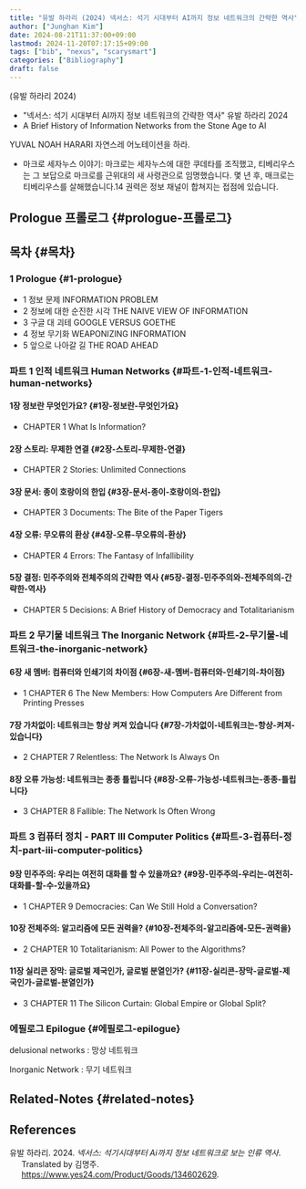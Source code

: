 ```yaml
---
title: "유발 하라리 (2024) 넥서스: 석기 시대부터 AI까지 정보 네트워크의 간략한 역사"
author: ["Junghan Kim"]
date: 2024-08-21T11:37:00+09:00
lastmod: 2024-11-20T07:17:15+09:00
tags: ["bib", "nexus", "scarysmart"]
categories: ["Bibliography"]
draft: false
---
```


(유발 하라리 2024)

-   "넥서스: 석기 시대부터 AI까지 정보 네트워크의 간략한 역사" 유발 하라리 2024
-   A Brief History of Information Networks from the Stone Age to AI

YUVAL NOAH HARARI 자연스레 어노테이션을 하라.

-   마크로 세자누스 이야기: 마크로는 세자누스에 대한 쿠데타를 조직했고, 티베리우스는 그 보답으로 마크로를 근위대의 새 사령관으로 임명했습니다. 몇 년 후, 매크로는 티베리우스를 살해했습니다.14 권력은 정보 채널이 합쳐지는 접점에 있습니다.


## Prologue 프롤로그 {#prologue-프롤로그}


## 목차 {#목차}


### 1 Prologue {#1-prologue}

-   1 정보 문제 INFORMATION PROBLEM
-   2 정보에 대한 순진한 시각 THE NAIVE VIEW OF INFORMATION
-   3 구글 대 괴테 GOOGLE VERSUS GOETHE
-   4 정보 무기화 WEAPONIZING INFORMATION
-   5 앞으로 나아갈 길 THE ROAD AHEAD


### 파트 1 인적 네트워크 Human Networks {#파트-1-인적-네트워크-human-networks}


#### 1장 정보란 무엇인가요? {#1장-정보란-무엇인가요}

-   CHAPTER 1 What Is Information?


#### 2장 스토리: 무제한 연결 {#2장-스토리-무제한-연결}

-   CHAPTER 2 Stories: Unlimited Connections


#### 3장 문서: 종이 호랑이의 한입 {#3장-문서-종이-호랑이의-한입}

-   CHAPTER 3 Documents: The Bite of the Paper Tigers


#### 4장 오류: 무오류의 환상 {#4장-오류-무오류의-환상}

-   CHAPTER 4 Errors: The Fantasy of Infallibility


#### 5장 결정: 민주주의와 전체주의의 간략한 역사 {#5장-결정-민주주의와-전체주의의-간략한-역사}

-   CHAPTER 5 Decisions: A Brief History of Democracy and Totalitarianism


### 파트 2 무기물 네트워크 The Inorganic Network {#파트-2-무기물-네트워크-the-inorganic-network}


#### 6장 새 멤버: 컴퓨터와 인쇄기의 차이점 {#6장-새-멤버-컴퓨터와-인쇄기의-차이점}

-   1 CHAPTER 6 The New Members: How Computers Are Different from Printing Presses


#### 7장 가차없이: 네트워크는 항상 켜져 있습니다 {#7장-가차없이-네트워크는-항상-켜져-있습니다}

-   2 CHAPTER 7 Relentless: The Network Is Always On


#### 8장 오류 가능성: 네트워크는 종종 틀립니다 {#8장-오류-가능성-네트워크는-종종-틀립니다}

-   3 CHAPTER 8 Fallible: The Network Is Often Wrong


### 파트 3 컴퓨터 정치 - PART III Computer Politics {#파트-3-컴퓨터-정치-part-iii-computer-politics}


#### 9장 민주주의: 우리는 여전히 대화를 할 수 있을까요? {#9장-민주주의-우리는-여전히-대화를-할-수-있을까요}

-   1 CHAPTER 9 Democracies: Can We Still Hold a Conversation?


#### 10장 전체주의: 알고리즘에 모든 권력을? {#10장-전체주의-알고리즘에-모든-권력을}

-   2 CHAPTER 10 Totalitarianism: All Power to the Algorithms?


#### 11장 실리콘 장막: 글로벌 제국인가, 글로벌 분열인가? {#11장-실리콘-장막-글로벌-제국인가-글로벌-분열인가}

-   3 CHAPTER 11 The Silicon Curtain: Global Empire or Global Split?


### 에필로그 Epilogue {#에필로그-epilogue}

delusional networks
: 망상 네트워크

Inorganic Network
: 무기 네트워크


## Related-Notes {#related-notes}

## References

<style>.csl-entry{text-indent: -1.5em; margin-left: 1.5em;}</style><div class="csl-bib-body">
  <div class="csl-entry">유발 하라리. 2024. <i>넥서스: 석기시대부터 Ai까지 정보 네트워크로 보는 인류 역사</i>. Translated by 김명주. <a href="https://www.yes24.com/Product/Goods/134602629">https://www.yes24.com/Product/Goods/134602629</a>.</div>
</div>
